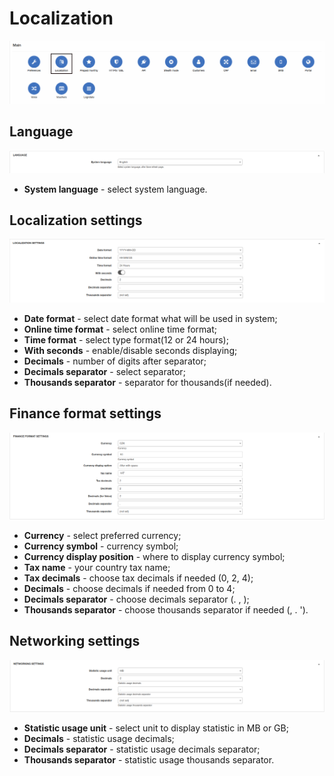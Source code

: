 Localization
============
![](icon.png)

## Language

![](language.png)

* **System language** - select system language.

## Localization settings

![](localization.png)
* **Date format** - select date format what will be used in system;
* **Online time format** - select online time format;
* **Time format** - select type format(12 or 24 hours);
* **With seconds** - enable/disable seconds displaying;
* **Decimals** - number of digits after separator;
* **Decimals separator** - select separator;
* **Thousands separator** - separator for thousands(if needed).

## Finance format settings

![Finance menu](finance_format.png)

* **Currency** - select preferred currency;
* **Currency symbol** - currency symbol;
* **Currency display position** - where to display currency symbol;
* **Tax name** - your country tax name;
* **Tax decimals** - choose tax decimals if needed (0, 2, 4);
* **Decimals** - choose decimals if needed from 0 to 4;
* **Decimals separator** - choose decimals separator (. , );
* **Thousands separator** - choose thousands separator if needed  (, . ').

## Networking settings

![networking](networking_settings.png)

* **Statistic usage unit** - select unit to display statistic in MB or GB;
* **Decimals** - statistic usage decimals;
* **Decimals separator** - statistic usage decimals separator;
* **Thousands separator** - statistic usage thousands separator.
